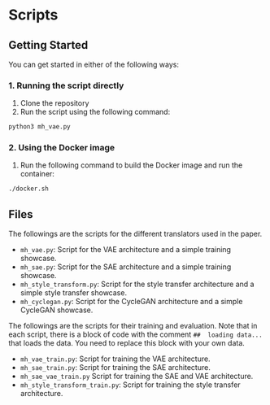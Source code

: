 #  Scripts

##  Getting Started
You can get started in either of the following ways:

### 1. Running the script directly
1. Clone the repository
2. Run the script using the following command:
```bash
python3 mh_vae.py
```

### 2. Using the Docker image
1. Run the following command to build the Docker image and run the container:
```bash
./docker.sh
```

##  Files
The followings are the scripts for the different translators used in the paper. 

- `mh_vae.py`: Script for the VAE architecture and a simple training showcase.
- `mh_sae.py`: Script for the SAE architecture and a simple training showcase.
- `mh_style_transform.py`: Script for the style transfer architecture and a simple style transfer showcase.
- `mh_cyclegan.py`: Script for the CycleGAN architecture and a simple CycleGAN showcase.

The followings are the scripts for their training and evaluation. Note that in each script, there is a block of code with the comment `##  loading data...` that loads the data. You need to replace this block with your own data.

- `mh_vae_train.py`: Script for training the VAE architecture.
- `mh_sae_train.py`: Script for training the SAE architecture.
- `mh_sae_vae_train.py` Script for training the SAE and VAE architecture.
- `mh_style_transform_train.py`: Script for training the style transfer architecture.
